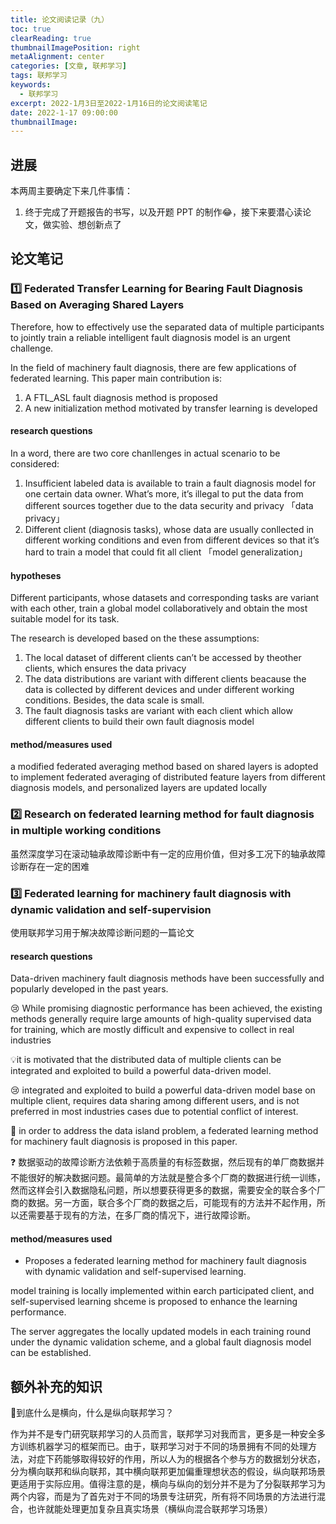 ```yaml
---
title: 论文阅读记录（九）
toc: true
clearReading: true
thumbnailImagePosition: right
metaAlignment: center
categories: [文章, 联邦学习]
tags: 联邦学习
keywords:
  - 联邦学习
excerpt: 2022-1月3日至2022-1月16日的论文阅读笔记
date: 2022-1-17 09:00:00
thumbnailImage:
---
```


<!-- toc -->

## 进展

本两周主要确定下来几件事情：

1. 终于完成了开题报告的书写，以及开题 PPT 的制作:joy:，接下来要潜心读论文，做实验、想创新点了

## 论文笔记

### :one: Federated Transfer Learning for Bearing Fault Diagnosis Based on Averaging Shared Layers

Therefore, how to effectively use the separated data of multiple participants to jointly train a reliable intelligent fault diagnosis model is an urgent challenge.

In the field of machinery fault diagnosis, there are few applications of federated learning. This paper main contribution is:

1. A FTL_ASL fault diagnosis method is proposed
2. A new initialization method motivated by transfer learning is developed

#### research questions

In a word, there are two core chanllenges in actual scenario to be considered:

1. Insufficient labeled data is available to train a fault diagnosis model for one certain data owner. What’s more, it’s illegal to put the data from different sources together due to the data security and privacy 「data privacy」
2. Different client (diagnosis tasks), whose data are usually conllected in different working conditions and even from different devices so that it’s hard to train a model that could fit all client 「model generalization」

#### hypotheses

Different participants, whose datasets and corresponding tasks are variant with each other, train a global model collaboratively and obtain the most suitable model for its task.

The research is developed based on the these assumptions:

1. The local dataset of different clients can’t be accessed by theother clients, which ensures the data privacy
2. The data distributions are variant with different clients beacause the data is collected by different devices and under different working conditions. Besides, the data scale is small.
3. The fault diagnosis tasks are variant with each client which allow different clients to build their own fault diagnosis model

#### method/measures used

a modified federated averaging method based on shared layers is adopted to implement federated averaging of distributed feature layers from different diagnosis models, and personalized layers are updated locally

### :two: Research on federated learning method for fault diagnosis in multiple working conditions

虽然深度学习在滚动轴承故障诊断中有一定的应用价值，但对多工况下的轴承故障诊断存在一定的困难

### :three: Federated learning for machinery fault diagnosis with dynamic validation and self-supervision

使用联邦学习用于解决故障诊断问题的一篇论文

#### research questions

Data-driven machinery fault diagnosis methods have been successfully and popularly developed in the past years.

:cry: While promising diagnostic performance has been achieved, the existing methods generally require large amounts of high-quality supervised data for training, which are mostly difficult and expensive to collect in real industries

:bulb:it is motivated that the distributed data of multiple clients can be integrated and exploited to build a powerful data-driven model.

:cry: integrated and exploited to build a powerful data-driven model base on multiple client, requires data sharing among different users, and is not preferred in most industries cases due to potential conflict of interest.

:dart: in order to address the data island problem, a federated learning method for machinery fault diagnosis is proposed in this paper.

:question: 数据驱动的故障诊断方法依赖于高质量的有标签数据，然后现有的单厂商数据并不能很好的解决数据问题。最简单的方法就是整合多个厂商的数据进行统一训练，然而这样会引入数据隐私问题，所以想要获得更多的数据，需要安全的联合多个厂商的数据。另一方面，联合多个厂商的数据之后，可能现有的方法并不起作用，所以还需要基于现有的方法，在多厂商的情况下，进行故障诊断。

#### method/measures used

- Proposes a federated learning method for machinery fault diagnosis with dynamic validation and self-supervised learning.

model training is locally implemented within earch participated client, and self-supervised learning shceme is proposed to enhance the learning performance.

The server aggregates the locally updated models in each training round under the dynamic validation scheme, and a global fault diagnosis model can be established.

## 额外补充的知识

:thinking:到底什么是横向，什么是纵向联邦学习？

作为并不是专门研究联邦学习的人员而言，联邦学习对我而言，更多是一种安全多方训练机器学习的框架而已。由于，联邦学习对于不同的场景拥有不同的处理方法，对症下药能够取得较好的作用，所以人为的根据各个参与方的数据划分状态，分为横向联邦和纵向联邦，其中横向联邦更加偏重理想状态的假设，纵向联邦场景更适用于实际应用。值得注意的是，横向与纵向的划分并不是为了分裂联邦学习为两个内容，而是为了首先对于不同的场景专注研究，所有将不同场景的方法进行混合，也许就能处理更加复杂且真实场景（横纵向混合联邦学习场景）

